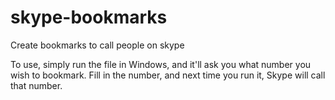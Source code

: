 # skype-bookmarks
Create bookmarks to call people on skype

To use, simply run the file in Windows, and it'll ask you what number you wish to bookmark. Fill in the number, and next time you run it, Skype will call that number.
